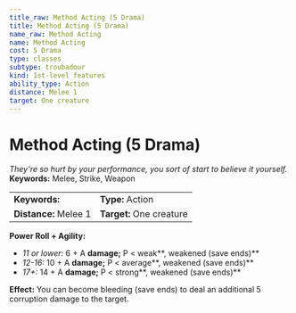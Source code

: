 ```yaml
---
title_raw: Method Acting (5 Drama)
title: Method Acting (5 Drama)
name_raw: Method Acting
name: Method Acting
cost: 5 Drama
type: classes
subtype: troubadour
kind: 1st-level features
ability_type: Action
distance: Melee 1
target: One creature
---
```


# Method Acting (5 Drama)

*They're so hurt by your performance, you sort of start to believe it yourself.* **Keywords:** Melee, Strike, Weapon

|                       |                          |
| :-------------------- | :----------------------- |
| **Keywords:**         | **Type:** Action         |
| **Distance:** Melee 1 | **Target:** One creature |

**Power Roll + Agility:**

- *11 or lower:* 6 + A **damage;** P \< weak\*\*, weakened (save ends)\*\*
- *12-16:* 10 + A **damage;** P \< average\*\*, weakened (save ends)\*\*
- *17+:* 14 + A **damage;** P \< strong\*\*, weakened (save ends)\*\*

**Effect:** You can become bleeding (save ends) to deal an additional 5 corruption damage to the target.
